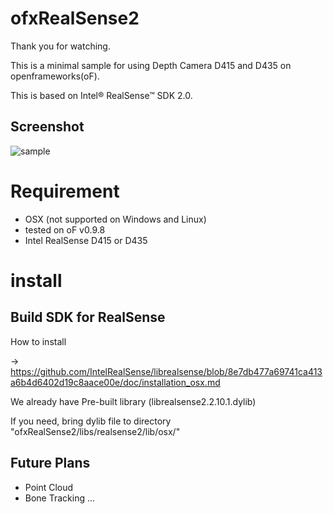 # ofxRealSense2

Thank you for watching. 

This is a minimal sample for using Depth Camera D415 and D435 on openframeworks(oF). 

This is based on Intel® RealSense™ SDK 2.0.

## Screenshot

![sample](https://github.com/mizumasa/ofxRealSense2/blob/master/screenshot.png "サンプル")

# Requirement

* OSX  (not supported on Windows and Linux)
* tested on oF v0.9.8
* Intel RealSense D415 or D435

# install

## Build SDK for RealSense

How to install

-> https://github.com/IntelRealSense/librealsense/blob/8e7db477a69741ca413a6b4d6402d19c8aace00e/doc/installation_osx.md

We already have Pre-built library (librealsense2.2.10.1.dylib)

If you need, bring dylib file to directory "ofxRealSense2/libs/realsense2/lib/osx/"

## Future Plans
* Point Cloud
* Bone Tracking ...
